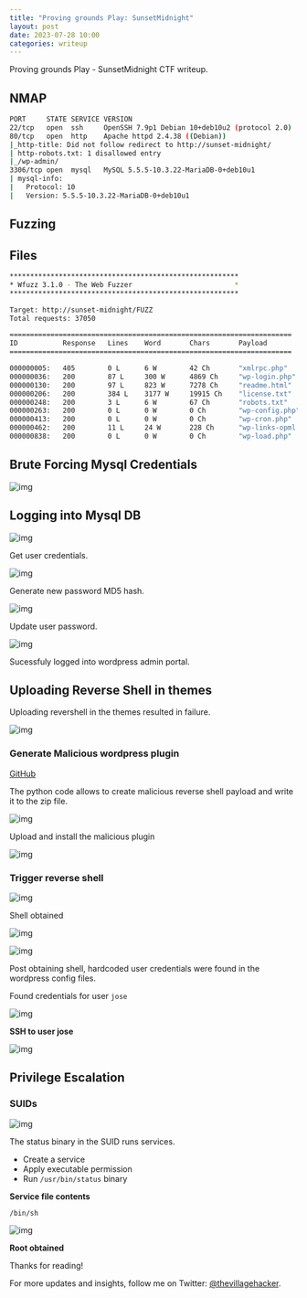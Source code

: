 ```yaml
---
title: "Proving grounds Play: SunsetMidnight"
layout: post
date: 2023-07-28 10:00
categories: writeup
---
```


Proving grounds Play - SunsetMidnight CTF writeup.

## NMAP
```sh
PORT     STATE SERVICE VERSION
22/tcp   open  ssh     OpenSSH 7.9p1 Debian 10+deb10u2 (protocol 2.0)
80/tcp   open  http    Apache httpd 2.4.38 ((Debian))
|_http-title: Did not follow redirect to http://sunset-midnight/
| http-robots.txt: 1 disallowed entry 
|_/wp-admin/
3306/tcp open  mysql   MySQL 5.5.5-10.3.22-MariaDB-0+deb10u1
| mysql-info: 
|   Protocol: 10
|   Version: 5.5.5-10.3.22-MariaDB-0+deb10u1
```

## Fuzzing
## Files
```sh
********************************************************
* Wfuzz 3.1.0 - The Web Fuzzer                         *
********************************************************

Target: http://sunset-midnight/FUZZ
Total requests: 37050

=====================================================================
ID           Response   Lines    Word       Chars       Payload                     
=====================================================================

000000005:   405        0 L      6 W        42 Ch       "xmlrpc.php"                
000000036:   200        87 L     300 W      4869 Ch     "wp-login.php"              
000000130:   200        97 L     823 W      7278 Ch     "readme.html"               
000000206:   200        384 L    3177 W     19915 Ch    "license.txt"               
000000248:   200        3 L      6 W        67 Ch       "robots.txt"                
000000263:   200        0 L      0 W        0 Ch        "wp-config.php"                            
000000413:   200        0 L      0 W        0 Ch        "wp-cron.php"                             
000000462:   200        11 L     24 W       228 Ch      "wp-links-opml.php"                           
000000838:   200        0 L      0 W        0 Ch        "wp-load.php"               
```

## Brute Forcing Mysql Credentials

![img](/assets/images/CTF/Proving_Grounds/Sunset-midnight/hydra.png)

## Logging into Mysql DB

![img](/assets/images/CTF/Proving_Grounds/Sunset-midnight/db1.png)

Get user credentials.

![img](/assets/images/CTF/Proving_Grounds/Sunset-midnight/db2.png)

Generate new password MD5  hash.

![img](/assets/images/CTF/Proving_Grounds/Sunset-midnight/md51.png)

Update user password.

![img](/assets/images/CTF/Proving_Grounds/Sunset-midnight/db3.png)

Sucessfuly logged into wordpress admin portal.

## Uploading Reverse Shell in themes

Uploading revershell in the themes resulted in failure.

![img](/assets/images/CTF/Proving_Grounds/Sunset-midnight/rev_upload_failed.png)

### Generate Malicious wordpress plugin

[GitHub](https://github.com/wetw0rk/malicious-wordpress-plugin)

The python code allows to create malicious reverse shell payload and write it to the zip file.

![img](/assets/images/CTF/Proving_Grounds/Sunset-midnight/malicious_plugin_gen.png)

Upload and install the malicious plugin

![img](/assets/images/CTF/Proving_Grounds/Sunset-midnight/upload_plugin.png)

### Trigger reverse shell

![img](/assets/images/CTF/Proving_Grounds/Sunset-midnight/shell_trigger.png)

Shell obtained

![img](/assets/images/CTF/Proving_Grounds/Sunset-midnight/stable_shell0.png)

![img](/assets/images/CTF/Proving_Grounds/Sunset-midnight/stable_shell.png)

Post obtaining shell, hardcoded user credentials were found in the wordpress config files.

Found credentials for user `jose`

![img](/assets/images/CTF/Proving_Grounds/Sunset-midnight/wp-config.png)

**SSH to user jose**

![img](/assets/images/CTF/Proving_Grounds/Sunset-midnight/jose.png)

## Privilege Escalation

### SUIDs

![img](/assets/images/CTF/Proving_Grounds/Sunset-midnight/SUID.png)

The status binary in the SUID runs services.

- Create a service
- Apply executable permission
- Run `/usr/bin/status` binary

**Service file contents**

```sh
/bin/sh
```

![img](/assets/images/CTF/Proving_Grounds/Sunset-midnight/root.png)

**Root obtained**

Thanks for reading!

For more updates and insights, follow me on Twitter: [@thevillagehacker](https://twitter.com/thevillagehackr).